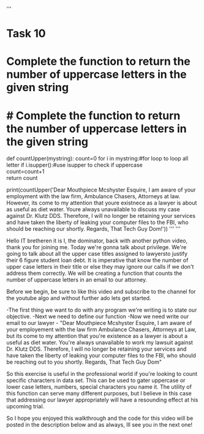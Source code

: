 '''
# Task 10
# Complete the function to return the number of uppercase letters in the given string

# # Complete the function to return the number of uppercase letters in the given string
def countUpper(mystring):
    count=0
    for i in mystring:#for loop to loop all letter
        if i.isupper():#use isupper to check if uppercase            
            count=count+1    
    return count
    
print(countUpper('Dear Mouthpiece Mcshyster Esquire, I am aware of your employment with the law firm, Ambulance Chasers, Attorneys at law. However, its come to my attention that youre existnece as a lawyer is about as useful as diet water. Youre always unavailable to discuss my case against Dr. Klutz DDS. Therefore, I will no longer be retaining your services and have taken the liberty of leaking your computer files to the FBI, who should be reaching our shortly. Regards, That Tech Guy Dom!'))
'''
'''

Hello IT bretheren it is I, the dominator, back with another python video, thank you for joining me. Today we're gonna talk about privilege. We're going to talk about all the upper case titles assigned to lawyersto justify their 6 figure student loan debt. It is imperative that know the number of upper case letters in their title or else they may ignore our calls if we don't address them correctly. We will be creating a function that counts the number of uppercase letters in an email to our attorney. 


Before we begin, be sure to like this video and subscribe to the channel for the youtube algo and without further ado lets get started.

-The first thing we want to do with any program we're writing is to state our objective. 
-Next we need to define our function 
-Now we need write our email to our lawyer - "Dear Mouthpiece Mcshyster Esquire, I am aware of your employement with the law firm Ambulance Chasers, Attorneys at Law, but its come to my attention that you're existence as a lawyer is about a useful as diet water. You're always unavailable to work my lawsuit against Dr. Klutz DDS. Therefore, I will no longer be retaining your services and have taken the liberty of leaking your computer files to the FBI, who should be reaching out to you shortly. Regards, That Tech Guy Dom"


So this exercise is useful in the professional world if you're looking to count specific characters in data set. This can be used to gater uppercase or lower case letters, numbers, special characters you name it. The utility of this function can serve many different purposes, but I believe in this case that addressing our lawyer appropriately will have a resounding effect at his upcoming trial. 

So I hope you enjoyed this walkthrough and the code for this video will be posted in the description below and as always, Ill see you in the next one!
